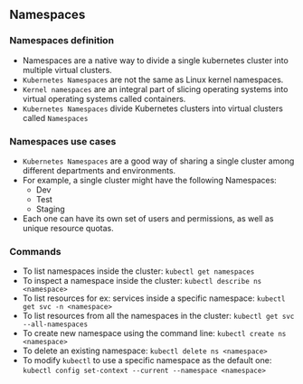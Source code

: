 ## Namespaces

### Namespaces definition
- Namespaces are a native way to divide a single kubernetes cluster into multiple virtual clusters.
- `Kubernetes Namespaces` are not the same as Linux kernel namespaces.
- `Kernel namespaces` are an integral part of slicing operating systems into virtual operating systems called containers.
- `Kubernetes Namespaces` divide Kubernetes clusters into virtual clusters called `Namespaces`

### Namespaces use cases
- `Kubernetes Namespaces` are a good way of sharing a single cluster among different departments and environments.
- For example, a single cluster might have the following Namespaces:
  - Dev
  - Test
  - Staging
- Each one can have its own set of users and permissions, as well as unique resource quotas.

### Commands
- To list namespaces inside the cluster: `kubectl get namespaces`
- To inspect a namespace inside the cluster: `kubectl describe ns <namespace>`
- To list resources for ex: services inside a specific namespace: `kubectl get svc -n <namespace>`
- To list resources from all the namespaces in the cluster: `kubectl get svc --all-namespaces`
- To create new namespace using the command line: `kubectl create ns <namespace>`
- To delete an existing namespace: `kubectl delete ns <namespace>`
- To modify `kubectl` to use a specific namespace as the default one: `kubectl config set-context --current --namespace <namespace>`